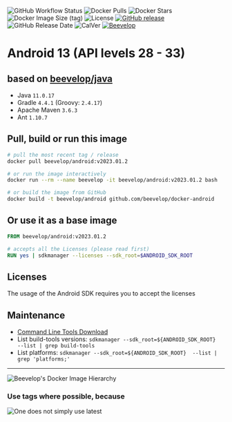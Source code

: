 ![GitHub Workflow Status](https://img.shields.io/github/actions/workflow/status/beevelop/docker-android/docker.yml?style=for-the-badge)
![Docker Pulls](https://img.shields.io/docker/pulls/beevelop/android.svg?style=for-the-badge)
![Docker Stars](https://img.shields.io/docker/stars/beevelop/android?style=for-the-badge)
![Docker Image Size (tag)](https://img.shields.io/docker/image-size/beevelop/android/latest?style=for-the-badge)
![License](https://img.shields.io/github/license/beevelop/docker-android?style=for-the-badge)
[![GitHub release](https://img.shields.io/github/release/beevelop/docker-android.svg?style=for-the-badge)](https://github.com/beevelop/docker-android/releases)
![GitHub Release Date](https://img.shields.io/github/release-date/beevelop/docker-android?style=for-the-badge)
![CalVer](https://img.shields.io/badge/CalVer-YYYY.MM.MICRO-22bfda.svg?style=for-the-badge)
[![Beevelop](https://img.shields.io/badge/-%20Made%20with%20%F0%9F%8D%AF%20by%20%F0%9F%90%9Dvelop-blue.svg?style=for-the-badge)](https://beevelop.com)

# Android 13 (API levels 28 - 33)

## based on [beevelop/java](https://github.com/beevelop/docker-java)

- Java `11.0.17`
- Gradle `4.4.1` (Groovy: `2.4.17`)
- Apache Maven `3.6.3`
- Ant `1.10.7`

## Pull, build or run this image

```bash
# pull the most recent tag / release
docker pull beevelop/android:v2023.01.2

# or run the image interactively
docker run --rm --name beevelop -it beevelop/android:v2023.01.2 bash

# or build the image from GitHub
docker build -t beevelop/android github.com/beevelop/docker-android
```

## Or use it as a base image

```Dockerfile
FROM beevelop/android:v2023.01.2

# accepts all the Licenses (please read first)
RUN yes | sdkmanager --licenses --sdk_root=$ANDROID_SDK_ROOT
```

## Licenses

The usage of the Android SDK requires you to accept the licenses 

## Maintenance

- [Command Line Tools Download](https://developer.android.com/studio#span-idcommand-toolsa-namecmdline-toolsacommand-line-tools-onlyspan)
- List build-tools versions: `sdkmanager --sdk_root=${ANDROID_SDK_ROOT}  --list | grep build-tools`
- List platforms: `sdkmanager --sdk_root=${ANDROID_SDK_ROOT}  --list | grep 'platforms;'`

---

![Beevelop's Docker Image Hierarchy](https://gist.githubusercontent.com/beevelop/b0cddab7209a683c77560d06ff00bc8e/raw/15429ee1d02e2c4dc019b760ca8c7ceff5911b82/hierarchy.png)

### Use tags where possible, because

![One does not simply use latest](https://i.imgflip.com/1fgwxr.jpg)
